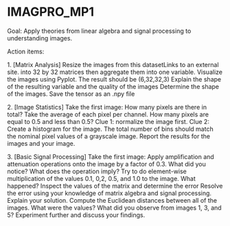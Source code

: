 # IMAGPRO_MP1
Goal: Apply theories from linear algebra and signal processing to understanding images.

Action items:
<p>
1. [Matrix Analysis] Resize the images from this datasetLinks to an external site. into 32 by 32 matrices then aggregate them into one variable.
Visualize the images using Pyplot.
The result should be (6,32,32,3)
Explain the shape of the resulting variable and the quality of the images
Determine the shape of the images.
Save the tensor as an .npy file
</p>
<p>
2. [Image Statistics] Take the first image:
How many pixels are there in total?
Take the average of each pixel per channel.
How many pixels are equal to 0.5 and less than 0.5?
Clue 1: normalize the image first.
Clue 2: Create a histogram for the image. The total number of bins should match the nominal pixel values of a grayscale image.
Report the results for the images and your image.
</p>
<p>
3. [Basic Signal Processing] Take the first image:
Apply amplification and attenuation operations onto the image by a factor of 0.3.
What did you notice? What does the operation imply?
Try to do element-wise multiplication of the values 0.1, 0,2, 0.5, and 1.0 to the image.
What happened?
Inspect the values of the matrix and determine the error
Resolve the error using your knowledge of matrix algebra and signal processing. Explain your solution.
Compute the Euclidean distances between all of the images.
What were the values?
What did you observe from images 1, 3, and 5? Experiment further and discuss your findings.
<p>
